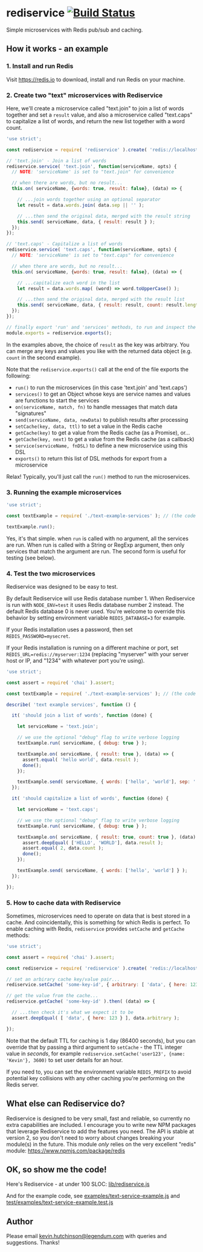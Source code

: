 # rediservice [![Build Status](https://travis-ci.org/legendum/rediservice.svg)](http://travis-ci.org/legendum/rediservice)

Simple microservices with Redis pub/sub and caching.


## How it works - an example

### 1. Install and run Redis

Visit https://redis.io to download, install and run Redis on your machine.


### 2. Create two "text" microservices with Rediservice

Here, we'll create a microservice called "text.join" to join a list of words together and set a `result` value, and also a microservice called "text.caps" to capitalize a list of words, and return the new list together with a word count.

```javascript
'use strict';

const rediservice = require( 'rediservice' ).create( 'redis://localhost:6379' );

// 'text.join' - Join a list of words
rediservice.service( 'text.join', function(serviceName, opts) {
  // NOTE: 'serviceName' is set to "text.join" for convenience

  // when there are words, but no result...
  this.on( serviceName, {words: true, result: false}, (data) => {

    // ...join words together using an optional separator
    let result = data.words.join( data.sep || '' );

    // ...then send the original data, merged with the result string
    this.send( serviceName, data, { result: result } );
  });
});

// 'text.caps' - Capitalize a list of words
rediservice.service( 'text.caps', function(serviceName, opts) {
  // NOTE: 'serviceName' is set to "text.caps" for convenience

  // when there are words, but no result...
  this.on( serviceName, {words: true, result: false}, (data) => {

    // ...capitalize each word in the list
    let result = data.words.map( (word) => word.toUpperCase() );

    // ...then send the original data, merged with the result list
    this.send( serviceName, data, { result: result, count: result.length } );
  });
});

// finally export 'run' and 'services' methods, to run and inspect the services 
module.exports = rediservice.exports();
```

In the examples above, the choice of `result` as the key was arbitrary. You can merge any keys and values you like with the returned data object (e.g. `count` in the second example).

Note that the `rediservice.exports()` call at the end of the file exports the following:

* `run()` to run the microservices (in this case 'text.join' and 'text.caps')
* `services()` to get an Object whose keys are service names and values are functions to start the services
* `on(serviceName, match, fn)` to handle messages that match data "signatures"
* `send(serviceName, data, newData)` to publish results after processing
* `setCache(key, data, ttl)` to set a value in the Redis cache
* `getCache(key)` to get a value from the Redis cache (as a Promise), or...
* `getCache(key, next)` to get a value from the Redis cache (as a callback)
* `service(serviceName, fnDSL)` to define a new microservice using this DSL
* `exports()` to return this list of DSL methods for export from a microservice


Relax! Typically, you'll just call the `run()` method to run the microservices.


### 3. Running the example microservices

```javascript
'use strict';

const textExample = require( './text-example-services' ); // (the code above)

textExample.run();
```

Yes, it's that simple. when `run` is called with no argument, all the services are run. When run is called with a String or RegExp argument, then only services that match the argument are run. The second form is useful for testing (see below).

### 4. Test the two microservices

Rediservice was designed to be easy to test.

By default Rediservice will use Redis database number 1. When Rediservice is run with `NODE_ENV=test` it uses Redis database number 2 instead. The default Redis database 0 is never used. You're welcome to override this behavior by setting environment variable `REDIS_DATABASE=3` for example.

If your Redis installation uses a password, then set `REDIS_PASSWORD=mysecret`.

If your Redis installation is running on a different machine or port, set `REDIS_URL=redis://myserver:1234` (replacing "myserver" with your server host or IP, and "1234" with whatever port you're using).

```javascript
'use strict';

const assert = require( 'chai' ).assert;

const textExample = require( './text-example-services' ); // (the code above)

describe( 'text example services', function () {

  it( 'should join a list of words', function (done) {

    let serviceName = 'text.join';

    // we use the optional "debug" flag to write verbose logging
    textExample.run( serviceName, { debug: true } );

    textExample.on( serviceName, { result: true }, (data) => {
      assert.equal( 'hello world', data.result );
      done();
    });

    textExample.send( serviceName, { words: ['hello', 'world'], sep: ' ' } );
  });

  it( 'should capitalize a list of words', function (done) {

    let serviceName = 'text.caps';

    // we use the optional "debug" flag to write verbose logging
    textExample.run( serviceName, { debug: true } );

    textExample.on( serviceName, { result: true, count: true }, (data) => {
      assert.deepEqual( ['HELLO', 'WORLD'], data.result );
      assert.equal( 2, data.count );
      done();
    });

    textExample.send( serviceName, { words: ['hello', 'world'] } );
  });

});
```


### 5. How to cache data with Rediservice

Sometimes, microservices need to operate on data that is best stored in a cache.
 And coincidentally, this is something for which Redis is perfect. To enable caching with Redis, `rediservice` provides `setCache` and `getCache` methods:

```javascript
'use strict';

const assert = require( 'chai' ).assert;

const rediservice = require( 'rediservice' ).create( 'redis://localhost:6379' );

// set an arbirary cache key/value pair...
rediservice.setCache( 'some-key-id', { arbitrary: [ 'data', { here: 123 } ] } );

// get the value from the cache...
rediservice.getCache( 'some-key-id' ).then( (data) => {

  // ...then check it's what we expect it to be
  assert.deepEqual( [ 'data', { here: 123 } ], data.arbitrary ); 

});
```

Note that the default TTL for caching is 1 day (86400 seconds), but you can override that by passing a third argument to `setCache` - the TTL integer value in *seconds*, for example `rediservice.setCache('user123', {name: 'Kevin'}, 3600)` to set user details for an hour.

If you need to, you can set the environment variable `REDIS_PREFIX` to avoid potential key collisions with any other caching you're performing on the Redis server.


## What else can Rediservice do?

Rediservice is designed to be very small, fast and reliable, so currently no extra capabilities are included. I encourage you to write new NPM packages that leverage Rediservice to add the features you need. The API is stable at version 2, so you don't need to worry about changes breaking your module(s) in the future. This module *only* relies on the very excellent "redis" module: https://www.npmjs.com/package/redis


## OK, so show me the code!

Here's Rediservice - at under 100 SLOC: [lib/rediservice.js](lib/rediservice.js)

And for the example code, see [examples/text-service-example.js](examples/text-service-example.js) and [test/examples/text-service-example.test.js](test/examples/text-service-example.test.js)


## Author

Please email kevin.hutchinson@legendum.com with queries and suggestions. Thanks!
